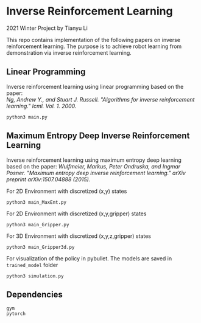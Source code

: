# Inverse Reinforcement Learning
2021 Winter Project by Tianyu Li

This repo contains implementation of the following papers on inverse reinforcement learning. The purpose is to achieve robot learning from demonstration via inverse reinforcement learning.


## Linear Programming
Inverse reinforcement learning using linear programming based on the paper:  
*Ng, Andrew Y., and Stuart J. Russell. "Algorithms for inverse reinforcement learning." Icml. Vol. 1. 2000.*

```
python3 main.py
```

## Maximum Entropy Deep Inverse Reinforcement Learning
Inverse reinforcement learning using maximum entropy deep learning based on the paper:
*Wulfmeier, Markus, Peter Ondruska, and Ingmar Posner. "Maximum entropy deep inverse reinforcement learning." arXiv preprint arXiv:1507.04888 (2015).*

For 2D Environment with discretized (x,y) states
```
python3 main_MaxEnt.py
```

For 2D Environment with discretized (x,y,gripper) states
```
python3 main_Gripper.py
```

For 3D Environment with discretized (x,y,z,gripper) states
```
python3 main_Gripper3d.py
```

For visualization of the policy in pybullet. The models are saved in ```trained_model``` folder
```
python3 simulation.py
```

## Dependencies
```
gym
pytorch
```



